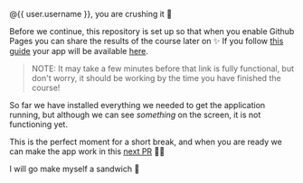 @{{ user.username }}, you are crushing it 💪

Before we continue, this repository is set up so that when you enable Github Pages you can share the results of the course later on ✨ If you follow [this guide](https://help.github.com/en/articles/configuring-a-publishing-source-for-github-pages) your app will be available [here](https://{{user.username}}.github.io/{{repo}}/).

> NOTE: It may take a few minutes before that link is fully functional, but don't worry, it should be working by the time
> you have finished the course!

So far we have installed everything we needed to get the application running, but although we can see _something_ on the screen, it is not functioning yet.

This is the perfect moment for a short break, and when you are ready we can make the app work in this [next PR]({{next_pr}}) 👩‍🔬

I will go make myself a sandwich 🥪
